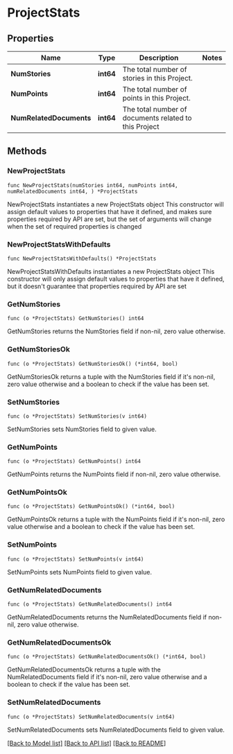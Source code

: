 # ProjectStats

## Properties

Name | Type | Description | Notes
------------ | ------------- | ------------- | -------------
**NumStories** | **int64** | The total number of stories in this Project. | 
**NumPoints** | **int64** | The total number of points in this Project. | 
**NumRelatedDocuments** | **int64** | The total number of documents related to this Project | 

## Methods

### NewProjectStats

`func NewProjectStats(numStories int64, numPoints int64, numRelatedDocuments int64, ) *ProjectStats`

NewProjectStats instantiates a new ProjectStats object
This constructor will assign default values to properties that have it defined,
and makes sure properties required by API are set, but the set of arguments
will change when the set of required properties is changed

### NewProjectStatsWithDefaults

`func NewProjectStatsWithDefaults() *ProjectStats`

NewProjectStatsWithDefaults instantiates a new ProjectStats object
This constructor will only assign default values to properties that have it defined,
but it doesn't guarantee that properties required by API are set

### GetNumStories

`func (o *ProjectStats) GetNumStories() int64`

GetNumStories returns the NumStories field if non-nil, zero value otherwise.

### GetNumStoriesOk

`func (o *ProjectStats) GetNumStoriesOk() (*int64, bool)`

GetNumStoriesOk returns a tuple with the NumStories field if it's non-nil, zero value otherwise
and a boolean to check if the value has been set.

### SetNumStories

`func (o *ProjectStats) SetNumStories(v int64)`

SetNumStories sets NumStories field to given value.


### GetNumPoints

`func (o *ProjectStats) GetNumPoints() int64`

GetNumPoints returns the NumPoints field if non-nil, zero value otherwise.

### GetNumPointsOk

`func (o *ProjectStats) GetNumPointsOk() (*int64, bool)`

GetNumPointsOk returns a tuple with the NumPoints field if it's non-nil, zero value otherwise
and a boolean to check if the value has been set.

### SetNumPoints

`func (o *ProjectStats) SetNumPoints(v int64)`

SetNumPoints sets NumPoints field to given value.


### GetNumRelatedDocuments

`func (o *ProjectStats) GetNumRelatedDocuments() int64`

GetNumRelatedDocuments returns the NumRelatedDocuments field if non-nil, zero value otherwise.

### GetNumRelatedDocumentsOk

`func (o *ProjectStats) GetNumRelatedDocumentsOk() (*int64, bool)`

GetNumRelatedDocumentsOk returns a tuple with the NumRelatedDocuments field if it's non-nil, zero value otherwise
and a boolean to check if the value has been set.

### SetNumRelatedDocuments

`func (o *ProjectStats) SetNumRelatedDocuments(v int64)`

SetNumRelatedDocuments sets NumRelatedDocuments field to given value.



[[Back to Model list]](../README.md#documentation-for-models) [[Back to API list]](../README.md#documentation-for-api-endpoints) [[Back to README]](../README.md)


